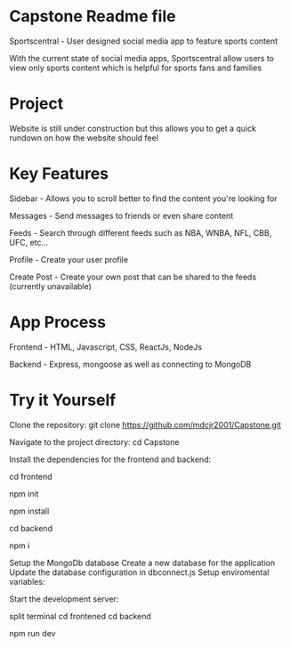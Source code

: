 # Capstone Readme file
Sportscentral - User designed social media app to feature sports content

With the current state of social media apps, Sportscentral allow users to view only sports content which is helpful for sports fans and families

# Project
Website is still under construction but this allows you to get a quick rundown on how the website should feel

# Key Features
Sidebar - Allows you to scroll better to find the content you're looking for

Messages - Send messages to friends or even share content

Feeds - Search through different feeds such as NBA, WNBA, NFL, CBB, UFC, etc...

Profile - Create your user profile

Create Post - Create your own post that can be shared to the feeds (currently unavailable)

# App Process
Frontend - HTML, Javascript, CSS, ReactJs, NodeJs

Backend - Express, mongoose as well as connecting to MongoDB

# Try it Yourself
Clone the repository: git clone https://github.com/mdcjr2001/Capstone.git

Navigate to the project directory: cd Capstone

Install the dependencies for the frontend and backend:

cd frontend

npm init

npm install  

cd backend

npm i

Setup the MongoDb database
Create a new database for the application
Update the database configuration in dbconnect.js
Setup enviromental variables:

Start the development server:

split terminal
cd frontened
cd backend

npm run dev